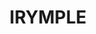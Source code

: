 ---
lastmod: '2025-04-06T06:05:20+00:00'
latitude: -31.551822
layout: suburb
longitude: 145.406579
postcode: '2835'
state: NSW
title: IRYMPLE
url: /nsw/irymple/
---
